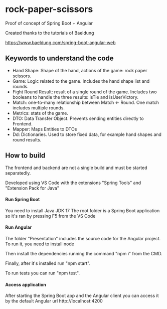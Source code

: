 # rock-paper-scissors
Proof of concept of Spring Boot + Angular


Created thanks to the tutorials of Baeldung

https://www.baeldung.com/spring-boot-angular-web

## Keywords to understand the code
- Hand Shape: Shape of the hand, actions of the game: rock paper scissors.
- Game: Logic related to the game. Includes the hand shape list and rounds.
- Fight Round Result: result of a single round of the game. Includes two booleans to handle the three results: isTie and isUserVictory.
- Match: one-to-many relationship between Match <- Round. One match includes multiple rounds.
- Metrics: stats of the game.
- DTO: Data Transfer Object. Prevents sending entities directly to Frontend.
- Mapper: Maps Entities to DTOs
- Dd: Dictionaries. Used to store fixed data, for example hand shapes and round results.

## How to build
The frontend and backend are not a single build and must be started separatedly.

Developed using VS Code with the extensions "Spring Tools" and "Extension Pack for Java"

#### Run Spring Boot
You need to install Java JDK 17
The root folder is a Spring Boot application so it's ran by pressing F5 from the VS Code

#### Run Angular
The folder "Presentation" includes the source code for the Angular project. To run it, you need to install node

Then install the dependencies running the command "npm i" from the CMD.

Finally, after it's installed run "npm start".

To run tests you can run "npm test".

#### Access application
After starting the Spring Boot app and the Angular client you can access it by the default Angular url http://localhost:4200
